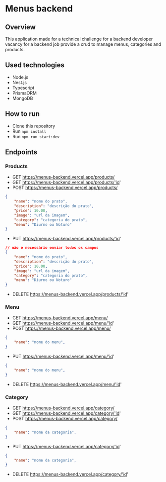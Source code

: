 # Menus backend

## Overview
This application made for a technical challenge for a backend developer vacancy for a backend job provide a crud to manage menus, categories and products.

## Used technologies
- Node.js
- Nest.js
- Typescript
- PrismaORM
- MongoDB

## How to run
- Clone this repository
- Run `npm install`
- Run `npm run start:dev`

## Endpoints
### Products
- GET https://menus-backend.vercel.app/products/
- GET https://menus-backend.vercel.app/products/'id'
- POST https://menus-backend.vercel.app/products/
```json
{
    "name": "nome do prato",
    "description": "descrição do prato",
    "price": 10.00,
    "image": "url da imagem",
    "category": "categoria do prato",
    "menu": "Diurno ou Noturo"
}
```
- PUT https://menus-backend.vercel.app/products/'id' 
```json
// não é necessário enviar todos os campos
{
    "name": "nome do prato",
    "description": "descrição do prato",
    "price": 10.00,
    "image": "url da imagem",
    "category": "categoria do prato",
    "menu": "Diurno ou Noturo"
}
```
- DELETE https://menus-backend.vercel.app/products/'id'

### Menu
- GET https://menus-backend.vercel.app/menu/
- GET https://menus-backend.vercel.app/menu/'id'
- POST https://menus-backend.vercel.app/menu/
```json
{
    "name": "nome do menu",
}
```
- PUT https://menus-backend.vercel.app/menu/'id'
```json
{
    "name": "nome do menu",
}
```
- DELETE https://menus-backend.vercel.app/menu/'id'

### Category
- GET https://menus-backend.vercel.app/category/
- GET https://menus-backend.vercel.app/category/'id'
- POST https://menus-backend.vercel.app/category/
```json
{
    "name": "nome da categoria",
}
```
- PUT https://menus-backend.vercel.app/category/'id'
```json
{
    "name": "nome da categoria",
}
```
- DELETE https://menus-backend.vercel.app/category/'id'
